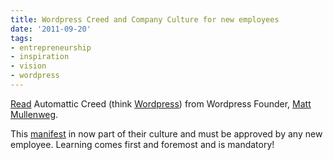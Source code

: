 ```yaml
---
title: Wordpress Creed and Company Culture for new employees
date: '2011-09-20'
tags:
- entrepreneurship
- inspiration
- vision
- wordpress
---
```


[Read](http://ma.tt/2011/09/automattic-creed/) Automattic Creed (think 
[Wordpress](http://wordpress.com/)) from Wordpress Founder, 
[Matt Mullenweg](http://ma.tt/).

This 
[manifest](http://ma.tt/2011/09/automattic-creed/) in now part of their culture and must be approved by any new employee. Learning comes first and foremost and is mandatory!
